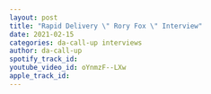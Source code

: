 ```yaml
---
layout: post
title: "Rapid Delivery \" Rory Fox \" Interview"
date: 2021-02-15
categories: da-call-up interviews
author: da-call-up
spotify_track_id: 
youtube_video_id: oYnmzF--LXw
apple_track_id: 
---
```

